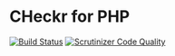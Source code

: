 # CHeckr for PHP

[![Build Status](https://travis-ci.org/lyal/checkr.svg?branch=master)](https://travis-ci.org/lyal/checkr)
[![Scrutinizer Code Quality](https://scrutinizer-ci.com/g/lyal/checkr/badges/quality-score.png?b=master)](https://scrutinizer-ci.com/g/lyal/checkr/?branch=master)